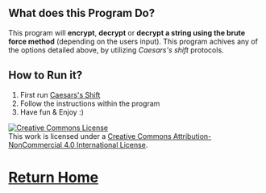 ## What does this Program Do?
This program will **encrypt**, **decrypt** or **decrypt a string using the brute force method** (depending on the users input). This program achives any of the options detailed above, by utilizing *Caesars's shift* protocols.

## How to Run it?

1. First run [Caesars's Shift](https://repl.it/Fm6S/0)
2. Follow the instructions within the program
3. Have fun & Enjoy :)


<a rel="license" href="http://creativecommons.org/licenses/by-nc/4.0/"><img alt="Creative Commons License" style="border-width:0" src="https://i.creativecommons.org/l/by-nc/4.0/88x31.png" /></a><br />This work is licensed under a <a rel="license" href="http://creativecommons.org/licenses/by-nc/4.0/">Creative Commons Attribution-NonCommercial 4.0 International License</a>.

# [Return Home](http://speedmirage.me)
